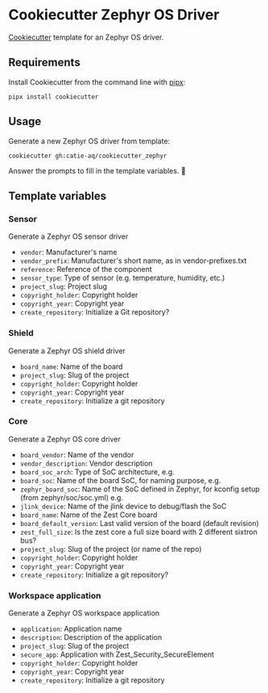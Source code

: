 # Cookiecutter Zephyr OS Driver

[Cookiecutter](https://github.com/audreyr/cookiecutter) template for an Zephyr OS driver.

## Requirements

Install Cookiecutter from the command line with [pipx](https://pypa.github.io/pipx/):

```shell
pipx install cookiecutter
```

## Usage

Generate a new Zephyr OS driver from template:

```shell
cookiecutter gh:catie-aq/cookiecutter_zephyr
```

Answer the prompts to fill in the template variables. 🚀

## Template variables

### Sensor
Generate a Zephyr OS sensor driver

- `vendor`: Manufacturer's name
- `vendor_prefix`: Manufacturer's short name, as in vendor-prefixes.txt
- `reference`: Reference of the component
- `sensor_type`: Type of sensor (e.g. temperature, humidity, etc.)
- `project_slug`: Project slug
- `copyright_holder`: Copyright holder
- `copyright_year`: Copyright year
- `create_repository`: Initialize a Git repository?

### Shield
Generate a Zephyr OS shield driver

- `board_name`: Name of the board
- `project_slug`: Slug of the project
- `copyright_holder`: Copyright holder
- `copyright_year`: Copyright year
- `create_repository`: Initialize a git repository

### Core
Generate a Zephyr OS core driver

- `board_vendor`: Name of the vendor
- `vendor_description`: Vendor description
- `board_soc_arch`: Type of SoC architecture, e.g.
- `board_soc`: Name of the board SoC, for naming purpose, e.g.
- `zephyr_board_soc`: Name of the SoC defined in Zephyr, for kconfig setup (from zephyr/soc/soc.yml) e.g.
- `jlink_device`: Name of the jlink device to debug/flash the SoC
- `board_name`: Name of the Zest Core board
- `board_default_version`: Last valid version of the board (default revision)
- `zest_full_size`: Is the zest core a full size board with 2 different sixtron bus?
- `project_slug`: Slug of the project (or name of the repo)
- `copyright_holder`: Copyright holder
- `copyright_year`: Copyright year
- `create_repository`: Initialize a git repository?

### Workspace application
Generate a Zephyr OS workspace application

- `application`: Application name
- `description`: Description of the application
- `project_slug`: Slug of the project
- `secure_app`: Application with Zest_Security_SecureElement
- `copyright_holder`: Copyright holder
- `copyright_year`: Copyright year
- `create_repository`: Initialize a git repository

